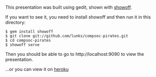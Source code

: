 
This presentation was built using gedit, shown with [showoff](http://github.com/schacon/showoff).

If you want to see it, you need to install showoff and then run
it in this directory:

    $ gem install showoff    
    $ git clone git://github.com/lunks/compsoc-pirates.git    
    $ cd compsoc-pirates      
    $ showoff serve


Then you should be able to go to http://localhost:9090 to view the
presentation.

...or you can view it on [heroku](http://compsoc-pirates.heroku.com)
